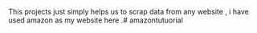 This projects just simply helps us to scrap data from any website , i have used amazon as my website here .# amazontutuorial
